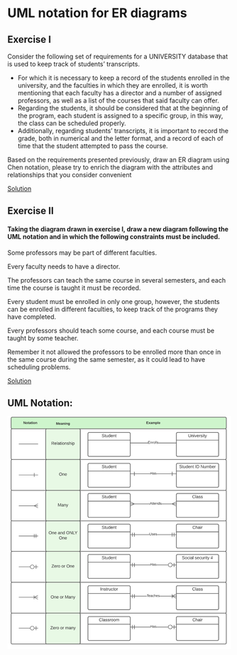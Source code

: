 # UML notation for ER diagrams
## Exercise I
Consider the following set of requirements for a UNIVERSITY database that is used to keep track of students’ transcripts.
- For which it is necessary to keep a record of the students enrolled in the university, and the faculties in which they are enrolled, it is worth
mentioning that each faculty has a director and a number of assigned professors, as well as a list of the courses that said faculty can offer.
- Regarding the students, it should be considered that at the beginning of the program, each student is assigned to a specific group, in this way,
the class can be scheduled properly.
- Additionally, regarding students’ transcripts, it is important to record the grade, both in numerical and the letter format, and a record of each of
time that the student attempted to pass the course.

Based on the requirements presented previously, draw an ER diagram using Chen notation, please try to enrich the diagram with the attributes and relationships that you consider convenient

[Solution](./lab1.pdf)

## Exercise II
#### Taking the diagram drawn in exercise I, draw a new diagram following the UML notation and in which the following constraints must be included.
Some professors may be part of different faculties.

Every faculty needs to have a director.

The professors can teach the same course in several semesters, and each time the course is taught it must be recorded.

Every student must be enrolled in only one group, however, the students can be enrolled in different faculties, to keep track of the
programs they have completed.

Every professors should teach some course, and each course must be taught by some teacher.

Remember it not allowed the professors to be enrolled more than once in the same course during the same semester, as it could lead to
have scheduling problems.

[Solution](./lab1ex2.pdf)

## UML Notation: 
![uml_not](./notation.png)
